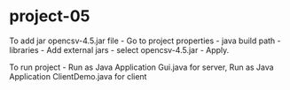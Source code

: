 # project-05

To add jar opencsv-4.5.jar file -
Go to project properties - java build path - libraries - Add external jars - select opencsv-4.5.jar - Apply.

To run project -
Run as Java Application Gui.java for server, 
Run as Java Application ClientDemo.java for client
